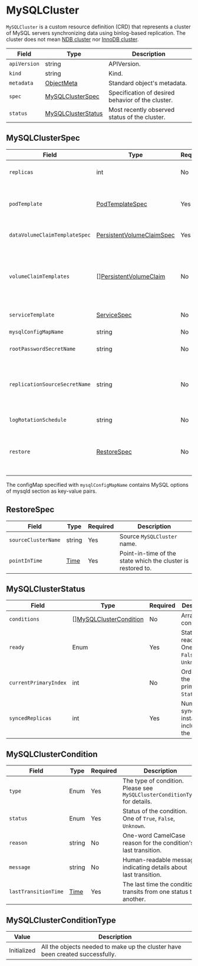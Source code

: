 MySQLCluster
===========

`MySQLCluster` is a custom resource definition (CRD) that represents a cluster of MySQL servers synchronizing data using binlog-based replication.
The cluster does not mean [NDB cluster](https://dev.mysql.com/doc/refman/8.0/en/mysql-cluster.html) nor [InnoDB cluster](https://dev.mysql.com/doc/refman/8.0/en/mysql-innodb-cluster-userguide.html).

| Field        | Type                                      | Description                                       |
| ------------ | ----------------------------------------- | ------------------------------------------------- |
| `apiVersion` | string                                    | APIVersion.                                       |
| `kind`       | string                                    | Kind.                                             |
| `metadata`   | [ObjectMeta]                              | Standard object's metadata.                       |
| `spec`       | [MySQLClusterSpec](#MySQLClusterSpec)     | Specification of desired behavior of the cluster. |
| `status`     | [MySQLClusterStatus](#MySQLClusterStatus) | Most recently observed status of the cluster.     |

MySQLClusterSpec
----------------

| Field                         | Type                        | Required | Description                                                                                                                                                                       |
| ----------------------------- | --------------------------- | -------- | --------------------------------------------------------------------------------------------------------------------------------------------------------------------------------- |
| `replicas`                    | int                         | No       | The number of instances. Available values are 1, 3, and 5. Default value is 1.                                                                                                    |
| `podTemplate`                 | [PodTemplateSpec]           | Yes      | `Pod` template for MySQL server container.<br /> Strictly, the metadata for this template is a subset of [ObjectMeta].                                                            |
| `dataVolumeClaimTemplateSpec` | [PersistentVolumeClaimSpec] | Yes      | `PersistentVolumeClaimSpec` template for MySQL data volume.                                                                                                                       |
| `volumeClaimTemplates`        | \[\][PersistentVolumeClaim] | No       | `PersistentVolumeClaim` templates for volumes used by MySQL server container, except for data volume.<br /> Strictly, the metadata for each template is a subset of [ObjectMeta]. |
| `serviceTemplate`             | [ServiceSpec]               | No       | `Service` template for both primary and replicas.                                                                                                                                 |
| `mysqlConfigMapName`          | string                      | No       | `ConfigMap` name of MySQL config.                                                                                                                                                 |
| `rootPasswordSecretName`      | string                      | No       | `Secret` name for root user config.                                                                                                                                               |
| `replicationSourceSecretName` | string                      | No       | `Secret` name which contains replication source info. Keys must appear in [Options].<br/> If this field is given, the `MySQLCluster` works as an intermediate primary.            |
| `logRotationSchedule`         | string                      | No       | Schedule in Cron format for MySQL log rotation.                                                                                                                                   |
| `restore`                     | [RestoreSpec](#RestoreSpec) | No       | Specification to perform Point-in-Time-Recovery from existing cluster.<br/> If this field is filled, start restoring. This field is unable to be updated.                         |

The configMap specified with `mysqlConfigMapName` contains MySQL options of mysqld section as key-value pairs.

RestoreSpec
-----------

| Field               | Type   | Required | Description                                                  |
| ------------------- | ------ | -------- | ------------------------------------------------------------ |
| `sourceClusterName` | string | Yes      | Source `MySQLCluster` name.                                  |
| `pointInTime`       | [Time] | Yes      | Point-in-time of the state which the cluster is restored to. |

MySQLClusterStatus
------------------

| Field                 | Type                                                | Required | Description                                             |
| --------------------- | --------------------------------------------------- | -------- | ------------------------------------------------------- |
| `conditions`          | \[\][MySQLClusterCondition](#MySQLClusterCondition) | No       | Array of conditions.                                    |
| `ready`               | Enum                                                | Yes      | Status of readiness. One of `True`, `False`, `Unknown`. |
| `currentPrimaryIndex` | int                                                 | No       | Ordinal of the current primary in `StatefulSet`.        |
| `syncedReplicas`      | int                                                 | Yes      | Number of synced instances including the primary.       |

MySQLClusterCondition
---------------------

| Field                | Type   | Required | Description                                                                |
| -------------------- | ------ | -------- | -------------------------------------------------------------------------- |
| `type`               | Enum   | Yes      | The type of condition. Please see `MySQLClusterConditionType` for details. |
| `status`             | Enum   | Yes      | Status of the condition. One of `True`, `False`, `Unknown`.                |
| `reason`             | string | No       | One-word CamelCase reason for the condition's last transition.             |
| `message`            | string | No       | Human-readable message indicating details about last transition.           |
| `lastTransitionTime` | [Time] | Yes      | The last time the condition transits from one status to another.           |

MySQLClusterConditionType
------------------------

| Value       | Description                                                                   |
| ----------- | ----------------------------------------------------------------------------- |
| Initialized | All the objects needed to make up the cluster have been created successfully. |



[ObjectMeta]: https://kubernetes.io/docs/reference/generated/kubernetes-api/v1.18/#objectmeta-v1-meta
[Time]: https://kubernetes.io/docs/reference/generated/kubernetes-api/v1.18/#time-v1-meta
[PersistentVolumeClaim]: https://kubernetes.io/docs/reference/generated/kubernetes-api/v1.18/#persistentvolumeclaim-v1-core
[PersistentVolumeClaimSpec]: https://kubernetes.io/docs/reference/generated/kubernetes-api/v1.18/#persistentvolumeclaimspec-v1-core
[PodTemplateSpec]: https://kubernetes.io/docs/reference/generated/kubernetes-api/v1.18/#podtemplatespec-v1-core
[ServiceSpec]: https://kubernetes.io/docs/reference/generated/kubernetes-api/v1.18/#servicespec-v1-core
[Options]: https://dev.mysql.com/doc/refman/8.0/en/change-master-to.html
